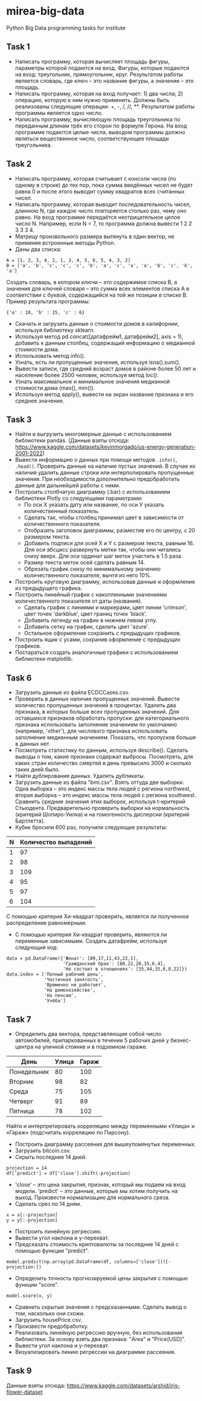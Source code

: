 # mirea-big-data
Python Big Data programming tasks for institute

## Task 1
* Написать программу, которая вычисляет площадь фигуры, параметры которой подаются на вход. Фигуры, которые подаются на вход: треугольник, прямоугольник, круг. Результатом работы является словарь, где ключ – это название фигуры, а значение – это площадь.
* Написать программу, которая на вход получает: 1) два числа; 2) операцию, которую к ним нужно применить. Должны быть реализованы следующие операции: +, -, /, //, **. Результатом работы программы является одно число.
* Написать программу, вычисляющую площадь треугольника по переданным длинам трёх его сторон по формуле Герона. На вход программе подаются целые числа, выводом программы должно являться вещественное число, соответствующее площади треугольника.

## Task 2
* Написать программу, которая считывает с консоли числа (по одному в строке) до тех пор, пока сумма введённых чисел не будет равна 0 и после этого выводит сумму квадратов всех считанных чисел.
* Написать программу, которая выводит последовательность чисел, длинною N, где каждое число повторяется столько раз, чему оно равно. На вход программе передаётся неотрицательное целое число N. Например, если N = 7, то программа должна вывести 1 2 2 3 3 3 4.
* Матрицу произвольного размера вытянуть в один вектор, не применяя встроенные методы Python.
* Даны два списка:
```python3
А = [1, 2, 3, 4, 2, 1, 3, 4, 5, 6, 5, 4, 3, 2]
В = ['a', 'b', 'c', 'c', 'c', 'b', 'a', 'c', 'a', 'a', 'b', 'c', 'b', 'a']
```
Создать словарь, в котором ключи – это содержимое списка В, а значения для ключей словаря – это сумма всех элементов списка А в соответствии с буквой, содержащийся на той же позиции в списке В. Пример результата программы: 
```python3
{'a' : 10, 'b' : 15, 'c' : 6}
```
* Скачать и загрузить данные о стоимости домов в калифорнии, используя библиотеку sklearn.
* Используя метод pd.concat([датафрейм1, датафрейм2], axis = 1), добавить к данным столбец, содержащий информацию о медианной стоимости дома.
* Использовать метод info().
* Узнать, есть ли пропущенные значения, используя isna().sum().
* Вывести записи, где средний возраст домов в районе более 50 лет и население более 2500 человек, используя метод loc().
* Узнать максимальное и минимальное значения медианной стоимости дома (max(), min()).
* Используя метод apply(), вывести на экран название признака и его среднее значение.

## Task 3
* Найти и выгрузить многомерные данные с использованием библиотеки pandas. (Данные взяты отсюда: https://www.kaggle.com/datasets/kevinmorgado/us-energy-generation-2001-2022)
* Вывести информацию о данных при помощи методов ```.info()```, ```.head()```. Проверить данные на наличие пустых значений. В случае их наличия удалить данные строки или интерполировать пропущенные значения. При необходимости дополнительно предобработать данные для дальнейшей работы с ними.
* Построить столбчатую диаграмму (.bar) с использованием библиотеки Plotly со следующими параметрами:
  * По оси Х указать дату или название, по оси У указать количественный показатель.
  * Сделать так, чтобы столбец принимал цвет в зависимости от количественного показателя.
  * Отобразить заголовок диаграммы, разместив его по центру, с 20 размером текста.
  * Добавить подписи для осей X и Y с размером текста, равным 16. Для оси абсцисс развернуть метки так, чтобы они читались снизу вверх. Для оси ординат шаг меток участить в 1.5 раза.
  * Размер текста меток осей сделать равным 14.
  * Обрезать график снизу по минимальному значению количественного показателя, вычтя из него 10%.
* Построить круговую диаграмму, использовав данные и оформление из предыдущего графика.
* Построить линейный график с накопленными значениями количественного показателя от даты (названия).
  * Сделать график с линиями и маркерами, цвет линии 'crimson', цвет точек 'darkblue', цвет границ точек 'black'.
  * Добавить легенду на график в нижнем левом углу.
  * Добавить сетку на график, сделать цвет 'azure'.
  * Остальное оформление сохранить с предыдущих графиков.
* Построить ящик с усами, сохранив оформление с предыдущих графиков.
* Постараться создать аналогичные графики с использованием библиотеки matplotlib.

## Task 6
* Загрузить данные из файла ECDCCases.csv.
* Проверить в данных наличие пропущенных значений. Вывести количество пропущенных значений в процентах. Удалить два признака, в которых больше всех пропущенных значений. Для оставшихся признаков обработать пропуски: для категориального признака использовать заполнение значением по умолчанию (например, 'other'), для числового признака использовать заполнение медианным значением. Показать, что пропусков больше в данных нет.
* Посмотреть статистику по данным, используя describe(). Сделать выводы о том, какие признаки содержат выбросы. Посмотреть, для каких стран количество смертей в день превысило 3000 и сколько таких дней было.
* Найти дублирование данных. Удалить дубликаты.
* Загрузить данные из файла "bmi.csv". Взять оттуда две выборки. Одна выборка – это индекс массы тела людей c региона northwest, вторая выборка – это индекс массы тела людей с региона southwest. Сравнить средние значения этих выборок, используя t-критерий Стьюдента. Предварительно проверить выборки на нормальность (критерий Шопиро-Уилка) и на гомогенность дисперсии (критерий Бартлетта).
* Кубик бросили 600 раз, получили следующие результаты:

| N | Количество выпадений  |
|---|---|
| 1 | 97  |
| 2 | 98  |
| 3 | 109 |
| 4 | 95  |
| 5 | 97  |
| 6 | 104 |

С помощью критерия Хи-квадрат проверить, является ли полученное распределение равномерным.
* С помощью критерия Хи-квадрат проверить, являются ли переменные зависимыми. Создать датафрейм, используя следующий код:
```python3
data = pd.DataFrame({'Женат': [89,17,11,43,22,1],
                     'Гражданский брак': [80,22,20,35,6,4],
                     'Не состоит в отношениях': [35,44,35,6,8,22]})
data.index = ['Полный рабочий день',
              'Частичная занятость',
              'Временно не работает',
              'На домохозяйстве',
              'На пенсии',
              'Учёба']
```

## Task 7
* Определить два вектора, представляющие собой число автомобилей, припаркованных в течении 5 рабочих дней у бизнес- центра на уличной стоянке и в подземном гараже.

| День | Улица | Гараж |
| --- | --- | --- |
| Понедельник | 80 | 100 |
| Вторник | 98 | 82 |
| Среда | 75 | 105 |
| Четверг | 91 | 89 |
| Пятница | 78 | 102 |

Найти и интерпретировать корреляцию между переменными «Улица» и «Гараж» (подсчитать корреляцию по Пирсону).

* Построить диаграмму рассеяния для вышеупомянутых переменных.
* Загрузить bitcoin.csv.
* Скрыть последние 14 дней.
```python3
projection = 14
df['predict'] = df['close'].shift(-projection)
```
* 'close' – это цена закрытия, признак, который мы подаем на вход модели. 'predict' – это данные, которые мы хотим получить на выход. Произвести нормализацию для нормального среза.
* Сделать срез по 14 дням.
```python3
x = x[:-projection]
y = y[:-projection]
```
* Построить линейную регрессию.
* Вывести угол наклона и y-перехват.
* Предсказать стоимость криптовалюты за последние 14 дней с помощью функции "predict".
```python3
model.predict(np.array(pd.DataFrame(df, columns=['close']))[-projection:])
```
* Определить точность прогнозируемой цены закрытия с помощью функции "score".
```python3
model.score(x, y)
```
* Сравнить скрытые значения с предсказанными. Сделать вывод о том, насколько они схожи.
* Загрузить housePrice.csv.
* Произвести предобработку.
* Реализовать линейную регрессию вручную, без использования библиотеки. За основу взять два признака: "Area" и "Price(USD)".
* Вывести угол наклона и y-перехват.
* Визуализировать линию регрессии на диаграмме рассеяния.

## Task 9
Данные взяты отсюда: https://www.kaggle.com/datasets/arshid/iris-flower-dataset
